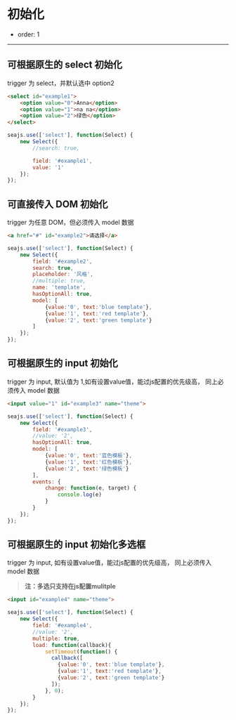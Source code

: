 # 初始化

- order: 1

----

<script>
seajs.use('select.css');
</script>

## 可根据原生的 select 初始化

trigger 为 select，并默认选中 option2

````html
<select id="example1">
    <option value="0">Anna</option>
    <option value="1">na na</option>
    <option value="2">绿色</option>
</select>
````

````javascript
seajs.use(['select'], function(Select) {
    new Select({
        //search: true,

        field: '#example1',
        value: '1'
    });
});
````


## 可直接传入 DOM 初始化

trigger 为任意 DOM，但必须传入 model 数据

````html
<a href="#" id="example2">请选择</a>
````

````javascript
seajs.use(['select'], function(Select) {
    new Select({
        field: '#example2',
        search: true,
        placeholder: '风格',
        //multiple: true,
        name: 'template',
        hasOptionAll: true,
        model: [
            {value:'0', text:'blue template'},
            {value:'1', text:'red template'},
            {value:'2', text:'green template'}
        ]
    });
});
````

## 可根据原生的 input 初始化

trigger 为 input, 默认值为 1,如有设置value值，能过js配置的优先级高， 同上必须传入 model 数据

````html
<input value="1" id="example3" name="theme">
````

````javascript
seajs.use(['select'], function(Select) {
    new Select({
        field: '#example3',
        //value: '2',
        hasOptionAll: true,
        model: [
            {value:'0', text:'蓝色模板'},
            {value:'1', text:'红色模板'},
            {value:'2', text:'绿色模板'}
        ],
        events: {
            change: function(e, target) {
                console.log(e)
            }
        }
    });
});
````

## 可根据原生的 input 初始化多选框

trigger 为 input, 如有设置value值，能过js配置的优先级高， 同上必须传入 model 数据

> **注：多选只支持在js配置mulitple**

````html
<input id="example4" name="theme">
````

````javascript
seajs.use(['select'], function(Select) {
    new Select({
        field: '#example4',
        //value: '2',
        multiple: true,
        load: function(callback){
            setTimeout(function() {
              callback([
                {value:'0', text:'blue template'},
                {value:'1', text:'red template'},
                {value:'2', text:'green template'}
              ]);
            }, 0);
        }
    });
});
````

